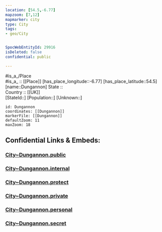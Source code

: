 ```yaml
---
location: [54.5,-6.77] 
mapzoom: [7,12] 
mapmarker: city 
type: City
tags:
- geo/City


SpocWebEntityId: 29916
isDeleted: false
confidential: public

---
```

#is_a_/Place  
#is_a_ :: [[Place]] 
[has_place_longitude::-6.77] 
[has_place_latitude::54.5] 
[name::Dungannon] 
State ::  
Country :: [[UK]]  
[StateId::] 
[Population::] 
[Unknown::] 


```leaflet
id: Dungannon
coordinates: [[Dungannon]] 
markerFile: [[Dungannon]] 
defaultZoom: 11 
maxZoom: 18
```


## Confidential Links & Embeds: 

### [City~Dungannon.public](/_public/\Earth\Continent\Europe\Europe~North\UK\Ireland~North\counties~Ireland~North\DungannonCity~Dungannon.public.md) 

### [City~Dungannon.internal](/_internal/\Earth\Continent\Europe\Europe~North\UK\Ireland~North\counties~Ireland~North\DungannonCity~Dungannon.internal.md) 

### [City~Dungannon.protect](/_protect/\Earth\Continent\Europe\Europe~North\UK\Ireland~North\counties~Ireland~North\DungannonCity~Dungannon.protect.md) 

### [City~Dungannon.private](/_private/\Earth\Continent\Europe\Europe~North\UK\Ireland~North\counties~Ireland~North\DungannonCity~Dungannon.private.md) 

### [City~Dungannon.personal](/_personal/\Earth\Continent\Europe\Europe~North\UK\Ireland~North\counties~Ireland~North\DungannonCity~Dungannon.personal.md) 

### [City~Dungannon.secret](/_secret/\Earth\Continent\Europe\Europe~North\UK\Ireland~North\counties~Ireland~North\DungannonCity~Dungannon.secret.md)


